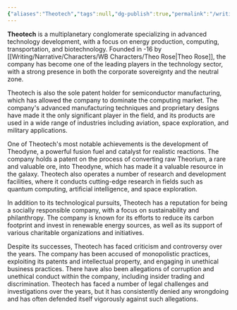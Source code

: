 ```yaml
---
{"aliases":"Theotech","tags":null,"dg-publish":true,"permalink":"/writing/narrative/factions/theotech-llc/","dgPassFrontmatter":true}
---
```



**Theotech** is a multiplanetary conglomerate specializing in advanced technology development, with a focus on energy production, computing, transportation, and biotechnology. Founded in -16 by [[Writing/Narrative/Characters/WB Characters/Theo Rose\|Theo Rose]], the company has become one of the leading players in the technology sector, with a strong presence in both the corporate sovereignty and the neutral zone.

Theotech is also the sole patent holder for semiconductor manufacturing, which has allowed the company to dominate the computing market. The company's advanced manufacturing techniques and proprietary designs have made it the only significant player in the field, and its products are used in a wide range of industries including aviation, space exploration, and military applications.

One of Theotech's most notable achievements is the development of Theodyne, a powerful fusion fuel and catalyst for realistic reactions. The company holds a patent on the process of converting raw Theorium, a rare and valuable ore, into Theodyne, which has made it a valuable resource in the galaxy. Theotech also operates a number of research and development facilities, where it conducts cutting-edge research in fields such as quantum computing, artificial intelligence, and space exploration.

In addition to its technological pursuits, Theotech has a reputation for being a socially responsible company, with a focus on sustainability and philanthropy. The company is known for its efforts to reduce its carbon footprint and invest in renewable energy sources, as well as its support of various charitable organizations and initiatives.

Despite its successes, Theotech has faced criticism and controversy over the years. The company has been accused of monopolistic practices, exploiting its patents and intellectual property, and engaging in unethical business practices. There have also been allegations of corruption and unethical conduct within the company, including insider trading and discrimination. Theotech has faced a number of legal challenges and investigations over the years, but it has consistently denied any wrongdoing and has often defended itself vigorously against such allegations.